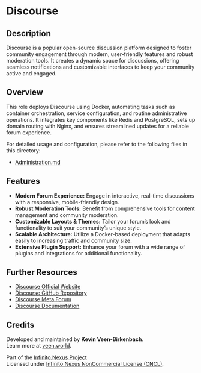 # Discourse

## Description

Discourse is a popular open-source discussion platform designed to foster community engagement through modern, user-friendly features and robust moderation tools. It creates a dynamic space for discussions, offering seamless notifications and customizable interfaces to keep your community active and engaged.

## Overview

This role deploys Discourse using Docker, automating tasks such as container orchestration, service configuration, and routine administrative operations. It integrates key components like Redis and PostgreSQL, sets up domain routing with Nginx, and ensures streamlined updates for a reliable forum experience.

For detailed usage and configuration, please refer to the following files in this directory:
- [Administration.md](./Administration.md)

## Features

- **Modern Forum Experience:** Engage in interactive, real-time discussions with a responsive, mobile-friendly design.
- **Robust Moderation Tools:** Benefit from comprehensive tools for content management and community moderation.
- **Customizable Layouts & Themes:** Tailor your forum’s look and functionality to suit your community’s unique style.
- **Scalable Architecture:** Utilize a Docker-based deployment that adapts easily to increasing traffic and community size.
- **Extensive Plugin Support:** Enhance your forum with a wide range of plugins and integrations for additional functionality.

## Further Resources

- [Discourse Official Website](https://www.discourse.org/)
- [Discourse GitHub Repository](https://github.com/discourse/discourse_docker.git)
- [Discourse Meta Forum](https://meta.discourse.org/)
- [Discourse Documentation](https://meta.discourse.org/t/discourse-setup-guide/21966)

## Credits

Developed and maintained by **Kevin Veen-Birkenbach**.  
Learn more at [veen.world](https://www.veen.world).

Part of the [Infinito.Nexus Project](https://s.infinito.nexus/code)  
Licensed under [Infinito.Nexus NonCommercial License (CNCL)](https://s.infinito.nexus/license).
